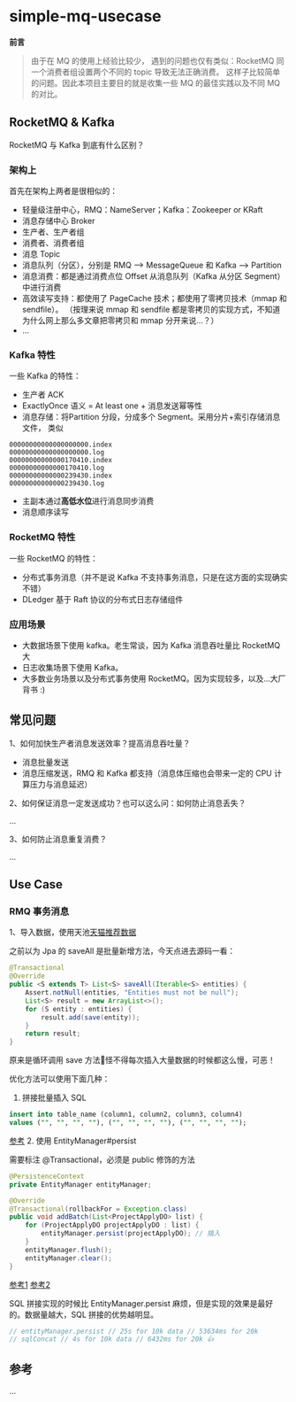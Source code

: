 # simple-mq-usecase

**前言**

> 由于在 MQ 的使用上经验比较少，
> 遇到的问题也仅有类似：RocketMQ 同一个消费者组设置两个不同的 topic 导致无法正确消费。
> 这样子比较简单的问题。因此本项目主要目的就是收集一些 MQ 的最佳实践以及不同 MQ 的对比。

## RocketMQ & Kafka

RocketMQ 与 Kafka 到底有什么区别？

### 架构上

首先在架构上两者是很相似的：
* 轻量级注册中心，RMQ：NameServer；Kafka：Zookeeper or KRaft
* 消息存储中心 Broker
* 生产者、生产者组
* 消费者、消费者组
* 消息 Topic
* 消息队列（分区），分别是 RMQ --> MessageQueue 和 Kafka --> Partition
* 消息消费：都是通过消费点位 Offset 从消息队列（Kafka 从分区 Segment）中进行消费
* 高效读写支持：都使用了 PageCache 技术；都使用了零拷贝技术（mmap 和 sendfile）。
（按理来说 mmap 和 sendfile 都是零拷贝的实现方式，不知道为什么网上那么多文章把零拷贝和 mmap 分开来说...？）
* ...

### Kafka 特性

一些 Kafka 的特性：
* 生产者 ACK
* ExactlyOnce 语义 = At least one + 消息发送幂等性
* 消息存储：将Partition 分段，分成多个 Segment。采用分片+索引存储消息文件，
类似
```text
00000000000000000000.index
00000000000000000000.log
00000000000000170410.index
00000000000000170410.log
00000000000000239430.index
00000000000000239430.log
```
* 主副本通过**高低水位**进行消息同步消费
* 消息顺序读写

### RocketMQ 特性

一些 RocketMQ 的特性：
* 分布式事务消息（并不是说 Kafka 不支持事务消息，只是在这方面的实现确实不错）
* DLedger 基于 Raft 协议的分布式日志存储组件

### 应用场景
* 大数据场景下使用 kafka。老生常谈，因为 Kafka 消息吞吐量比 RocketMQ 大
* 日志收集场景下使用 Kafka。
* 大多数业务场景以及分布式事务使用 RocketMQ。因为实现较多，以及...大厂背书 :)

## 常见问题

1、如何加快生产者消息发送效率？提高消息吞吐量？
* 消息批量发送
* 消息压缩发送，RMQ 和 Kafka 都支持（消息体压缩也会带来一定的 CPU 计算压力与消息延迟）

2、如何保证消息一定发送成功？也可以这么问：如何防止消息丢失？

...

3、如何防止消息重复消费？

...

## Use Case

### RMQ 事务消息

1、导入数据，使用天池[天猫推荐数据](https://tianchi.aliyun.com/dataset/140281)

之前以为 Jpa 的 saveAll 是批量新增方法，今天点进去源码一看：

```java
@Transactional
@Override
public <S extends T> List<S> saveAll(Iterable<S> entities) {
    Assert.notNull(entities, "Entities must not be null");
    List<S> result = new ArrayList<>();
    for (S entity : entities) {
        result.add(save(entity));
    }
    return result;
}
```

原来是循环调用 save 方法🤡怪不得每次插入大量数据的时候都这么慢，可恶！

优化方法可以使用下面几种：
1. 拼接批量插入 SQL
```sql
insert into table_name (column1, column2, column3, column4) 
values ("", "", "", ""), ("", "", "", ""), ("", "", "", "");
```
[参考](https://riun.xyz/work/3825161)
2. 使用 EntityManager#persist

需要标注 @Transactional，必须是 public 修饰的方法

```java
@PersistenceContext
private EntityManager entityManager;

@Override
@Transactional(rollbackFor = Exception.class)
public void addBatch(List<ProjectApplyDO> list) {
    for (ProjectApplyDO projectApplyDO : list) {
        entityManager.persist(projectApplyDO); // 插入
    }
    entityManager.flush();
    entityManager.clear();
}
```
[参考1](https://www.jianshu.com/p/a8ef0b04afa8/)
[参考2](https://www.jianshu.com/p/11153affb528)

SQL 拼接实现的时候比 EntityManager.persist 麻烦，但是实现的效果是最好的。数据量越大，SQL 拼接的优势越明显。

```java
// entityManager.persist // 25s for 10k data // 53634ms for 20k
// sqlConcat // 4s for 10k data // 6432ms for 20k 👍
```

## 参考

...